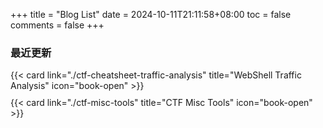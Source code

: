 +++
title = "Blog List"
date = 2024-10-11T21:11:58+08:00
toc = false
comments = false
+++

### 最近更新

<div style="margin-top: 10px;">
  {{< card link="./ctf-cheatsheet-traffic-analysis" title="WebShell Traffic Analysis" icon="book-open" >}}
</div>

<div style="margin-top: 10px;">
  {{< card link="./ctf-misc-tools" title="CTF Misc Tools" icon="book-open" >}}
</div>
